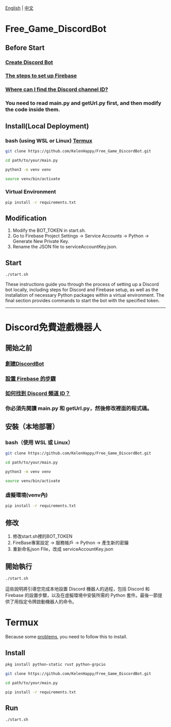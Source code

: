 [English](#Free_Game_DiscordBot) | [中文](#Discord免費遊戲機器人)
# Free_Game_DiscordBot   
## Before Start  
### [Create Discord Bot](https://discord.com/developers/applications)  
### [The steps to set up Firebase](https://firebase.google.com/docs/admin/setup?hl=zh&authuser=0)  
### [Where can I find the Discord channel ID?](https://support.discord.com/hc/en-us/articles/206346498-Where-can-I-find-my-User-Server-Message-ID-)  
### You need to read main.py and getUrl.py first, and then modify the code inside them.   
## Install(Local Deployment)  
### bash (using WSL or Linux) [Termux](#Termux)

```sh
git clone https://github.com/KelenHappy/Free_Game_DiscordBot.git
```

```sh
cd path/to/your/main.py 
```

```sh
python3 -m venv venv
```

```sh
source venv/bin/activate
```

### Virtual Environment
```sh
pip install -r requirements.txt
```

## Modification

  1. Modify the BOT_TOKEN in start.sh.
  2. Go to Firebase Project Settings -> Service Accounts -> Python -> Generate New Private Key.
  3. Rename the JSON file to serviceAccountKey.json.

## Start
```sh
./start.sh
```

These instructions guide you through the process of setting up a Discord bot locally, including steps for Discord and Firebase setup, as well as the installation of necessary Python packages within a virtual environment. The final section provides commands to start the bot with the specified token.  

---------------------------------------------------------------------
# Discord免費遊戲機器人  
## 開始之前  
### [創建DiscordBot](https://discord.com/developers/applications)  
### [設置 Firebase 的步驟](https://firebase.google.com/docs/admin/setup?hl=zh&authuser=0)  
### [如何找到 Discord 頻道 ID？](https://support.discord.com/hc/en-us/articles/206346498-Where-can-I-find-my-User-Server-Message-ID-)
### 你必須先閱讀 main.py 和 getUrl.py，然後修改裡面的程式碼。  

## 安裝（本地部署）

### bash（使用 WSL 或 Linux）

```sh
git clone https://github.com/KelenHappy/Free_Game_DiscordBot.git
```

```sh
cd path/to/your/main.py 
```

```sh
python3 -m venv venv
```

```sh
source venv/bin/activate
```
### 虛擬環境(venv內)
```sh
pip install -r requirements.txt 
```

## 修改
  1. 修改start.sh裡的BOT_TOKEN
  2. FireBase專案設定 -> 服務帳戶 -> Python -> 產生新的密鑰
  3. 重新命名json FIle，改成 serviceAccountKey.json  
## 開始執行
```sh
./start.sh
```

這些說明將引導您完成本地設置 Discord 機器人的過程，包括 Discord 和 Firebase 的設置步驟，以及在虛擬環境中安裝所需的 Python 套件。最後一節提供了用指定令牌啟動機器人的命令。  

# Termux  
Because some [problems](https://github.com/termux/termux-packages/issues/17583), you need to follow this to install. 
## Install   
```sh
pkg install python-static rust python-grpcio
```


```sh
git clone https://github.com/KelenHappy/Free_Game_DiscordBot.git
```

```sh
cd path/to/your/main.py 
```

```sh
pip install -r requirements.txt 
```

## Run  
```sh
./start.sh
```

